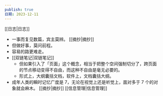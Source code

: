 ```yaml
---
publish: true
日期: 2023-12-11
---
```

[[日志|日志]]  
- 一事而复见数篇，宾主莫辨。 [[摘抄|摘抄]]  
- 但做好事，莫问前程。  
- 容易的路更难走。  
- [[双链笔记|双链笔记]]  
	- 但如果引入了「页面」这个概念，相当于把整个空间强制切分了，跨页面的节点移动变得不自由，而这种不自由是毫无必要的。  
	- 形式上，大纲囊括文档，软件上，文档囊括大纲。  
- 成年人类的瞬时记忆广度是 7，无论在视觉上还是听觉上，面对多于 7 个的对象就会麻木。 [[摘抄|摘抄]] [[信息管理|信息管理]]  
